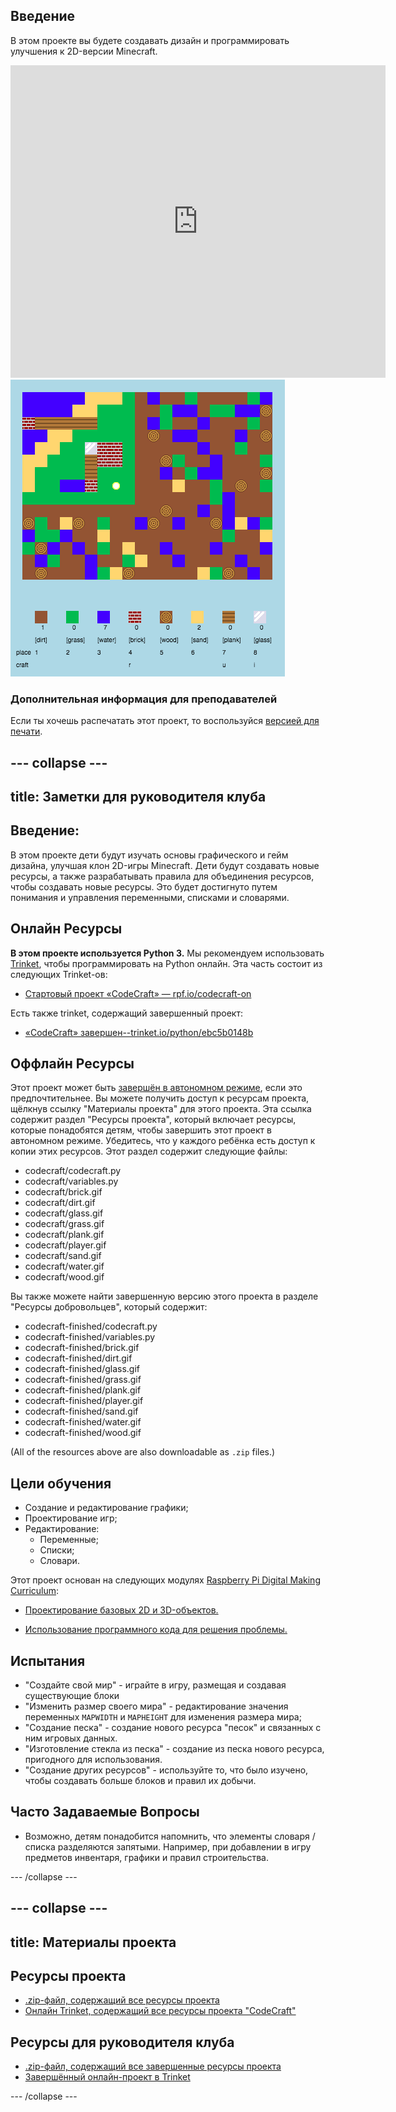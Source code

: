## Введение

В этом проекте вы будете создавать дизайн и программировать улучшения к 2D-версии Minecraft.

<div class="trinket">
  <iframe src="https://trinket.io/embed/python/ebc5b0148b?outputOnly=true&start=result" width="600" height="500" frameborder="0" marginwidth="0" marginheight="0" allowfullscreen>
  </iframe>
  <img src="images/craft-finished.png">
</div>

### Дополнительная информация для преподавателей

Если ты хочешь распечатать этот проект, то воспользуйся [версией для печати](https://projects.raspberrypi.org/en/projects/codecraft/print).

## \--- collapse \---

## title: Заметки для руководителя клуба

## Введение:

В этом проекте дети будут изучать основы графического и гейм дизайна, улучшая клон 2D-игры Minecraft. Дети будут создавать новые ресурсы, а также разрабатывать правила для объединения ресурсов, чтобы создавать новые ресурсы. Это будет достигнуто путем понимания и управления переменными, списками и словарями.

## Онлайн Ресурсы

**В этом проекте используется Python 3.** Мы рекомендуем использовать [Trinket](https://trinket.io/), чтобы программировать на Python онлайн. Эта часть состоит из следующих Trinket-ов:

+ [Стартовый проект «CodeCraft» — rpf.io/codecraft-on](http://rpf.io/codecraft-on)

Есть также trinket, содержащий завершенный проект:

+ [«CodeCraft» завершен--trinket.io/python/ebc5b0148b](https://trinket.io/python/ebc5b0148b)

## Оффлайн Ресурсы

Этот проект может быть [завершён в автономном режиме](https://www.codeclubprojects.org/en-GB/resources/python-working-offline/), если это предпочтительнее. Вы можете получить доступ к ресурсам проекта, щёлкнув ссылку "Материалы проекта" для этого проекта. Эта ссылка содержит раздел "Ресурсы проекта", который включает ресурсы, которые понадобятся детям, чтобы завершить этот проект в автономном режиме. Убедитесь, что у каждого ребёнка есть доступ к копии этих ресурсов. Этот раздел содержит следующие файлы:

+ codecraft/codecraft.py
+ codecraft/variables.py
+ codecraft/brick.gif
+ codecraft/dirt.gif
+ codecraft/glass.gif
+ codecraft/grass.gif
+ codecraft/plank.gif
+ codecraft/player.gif
+ codecraft/sand.gif
+ codecraft/water.gif
+ codecraft/wood.gif

Вы также можете найти завершенную версию этого проекта в разделе "Ресурсы добровольцев", который содержит:

+ codecraft-finished/codecraft.py
+ codecraft-finished/variables.py
+ codecraft-finished/brick.gif
+ codecraft-finished/dirt.gif
+ codecraft-finished/glass.gif
+ codecraft-finished/grass.gif
+ codecraft-finished/plank.gif
+ codecraft-finished/player.gif
+ codecraft-finished/sand.gif
+ codecraft-finished/water.gif
+ codecraft-finished/wood.gif

(All of the resources above are also downloadable as `.zip` files.)

## Цели обучения

+ Создание и редактирование графики;
+ Проектирование игр;
+ Редактирование: 
    + Переменные;
    + Списки;
    + Словари.

Этот проект основан на следующих модулях [Raspberry Pi Digital Making Curriculum](http://rpf.io/curriculum):

+ [Проектирование базовых 2D и 3D-объектов.](https://www.raspberrypi.org/curriculum/design/creator)

+ [Использование программного кода для решения проблемы.](https://www.raspberrypi.org/curriculum/programming/builder)

## Испытания

+ "Создайте свой мир" - играйте в игру, размещая и создавая существующие блоки
+ "Изменить размер своего мира" - редактирование значения переменных `MAPWIDTH` и `MAPHEIGHT` для изменения размера мира;
+ "Создание песка" - создание нового ресурса "песок" и связанных с ним игровых данных.
+ "Изготовление стекла из песка" - создание из песка нового ресурса, пригодного для использования.
+ "Создание других ресурсов" - используйте то, что было изучено, чтобы создавать больше блоков и правил их добычи.

## Часто Задаваемые Вопросы

+ Возможно, детям понадобится напомнить, что элементы словаря / списка разделяются запятыми. Например, при добавлении в игру предметов инвентаря, графики и правил строительства.

\--- /collapse \---

## \--- collapse \---

## title: Материалы проекта

## Ресурсы проекта

+ [.zip-файл, содержащий все ресурсы проекта](resources/codecraft-resources.zip)
+ [Онлайн Trinket, содержащий все ресурсы проекта "CodeCraft"](http://rpf.io/codecraft-on)

## Ресурсы для руководителя клуба

+ [.zip-файл, содержащий все завершенные ресурсы проекта](solutions/codecraft-solution.zip)
+ [Завершённый онлайн-проект в Trinket](https://trinket.io/python/ebc5b0148b)

\--- /collapse \---